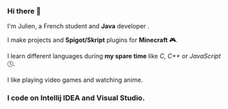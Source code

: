 ### Hi there 👋

I'm Julien, a French student and **Java** developer .

I make projects and **Spigot/Skript** plugins for **Minecraft** 🎮.

I learn different languages during **my spare time** like *C, C++* or *JavaScript* 🕓.

I like playing video games and watching anime.

### I code on Intellij IDEA and Visual Studio.
